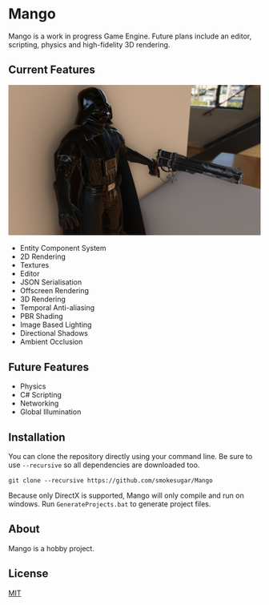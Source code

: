 # Mango

Mango is a work in progress Game Engine. Future plans include an editor, scripting, physics and high-fidelity 3D rendering.

## Current Features

![Epic Image](https://github.com/smokesugar/Mango/blob/main/resources/Showcase.PNG)

- Entity Component System
- 2D Rendering
- Textures
- Editor
- JSON Serialisation
- Offscreen Rendering
- 3D Rendering
- Temporal Anti-aliasing
- PBR Shading
- Image Based Lighting
- Directional Shadows
- Ambient Occlusion

## Future Features
- Physics
- C# Scripting
- Networking
- Global Illumination

## Installation

You can clone the repository directly using your command line. Be sure to use `--recursive` so all dependencies are downloaded too.

```
git clone --recursive https://github.com/smokesugar/Mango
```
Because only DirectX is supported, Mango will only compile and run on windows. Run `GenerateProjects.bat` to generate project files.

## About
Mango is a hobby project.

## License
[MIT](https://choosealicense.com/licenses/mit/)
